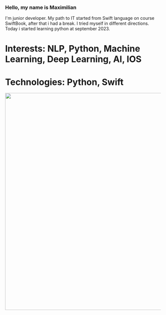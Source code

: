 ### Hello, my name is Maximilian
I'm junior developer. My path to IT started from Swift language on course SwiftBook, after that i had a break. I tried myself in different directions. Today i started learning python at  september 2023.
# Interests: NLP, Python, Machine Learning, Deep Learning, AI, IOS

# Technologies: Python, Swift

<div id="header" align="center">
<img src = "https://media.giphy.com/media/1sgetPM00wWqJpVUTl/giphy.gif" width="700"/>
